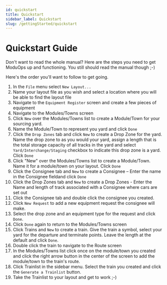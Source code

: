 ```yaml
---
id: quickstart
title: Quickstart
sidebar_label: Quickstart
slug: /gettingStarted/quickstart
---
```


# Quickstart Guide

Don't want to read the whole manual? Here are the steps you need to get ModuOps up and functioning. You still should read the manual though ;-)

Here's the order you'll want to follow to get going.

1. In the `File` menu select `New Layout...`
2. Name your layout file as you wish and select a location where you will be able to find the layout file
3. Navigate to the `Equipment Register` screen and create a few pieces of equipment
4. Navigate to the Modules/Towns screen
5. Click `New` over the Modules/Towns list to create a Module/Town for your sourcing yard.
6. Name the Module/Town to represent you yard and click `Done`
7. Click the `Drop Zones` tab and click `New` to create a Drop Zone for the yard. Name the drop zone to as you would your yard, assign a length that is the total storage capacity of all tracks in the yard and select `Yard/Interchange/Staging` checkbox to indicate this drop zone is a yard. Click `Done`
8. Click "New" over the Modules/Towns list to create a Module/Town. Name it for a module/town on your layout. Click `Done`
9. Click the Consignee tab and `New` to create a Consignee – Enter the name in the Consignee fieldand click `Done`
10. Click the Drop Zones tab and `New` to create a Drop Zones - Enter the Name and length of track associated with a Consignee where cars are set out
11. Click the Consignee tab and double click the consignee you created.
12. Click `New Request` to add a new equipment request the consignee will make.
13. Select the drop zone and an equipment type for the request and click `Done`.
14. Click `Done` again to return to the Modules/Towns screen
15. Click Trains and `New` to create a train. Give the train a symbol, select your yard for the departure and terminate points. Leave the length at the default and click `Done`.
16. Double click the train to navigate to the Route screen
17. In the Modules/Towns list click once on the module/town you created and click the right arrow button in the center of the screen to add the module/town to the train's route.
18. Click Trainlist in the sidebar menu. Select the train you created and click the `Generate a Trainlist` button.
19. Take the Trainlist to your layout and get to work ;-)
